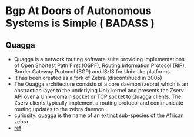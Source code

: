 # Bgp At Doors of Autonomous Systems is Simple ( BADASS )

## Quagga
- Quagga is a network routing software suite providing implementations of Open Shortest Path First (OSPF), Routing Information Protocol (RIP), Border Gateway Protocol (BGP) and IS-IS for Unix-like platforms.
- It has been created as a fork of Zebra (discontinued in 2005)
- The Quagga architecture consists of a core daemon (zebra) which is an abstraction layer to the underlying Unix kernel and presents the Zserv API over a Unix-domain socket or TCP socket to Quagga clients. The Zserv clients typically implement a routing protocol and communicate routing updates to the zebra daemon.
- curiosity: quagga is the name of an extinct sub-species of the African zebra.
- [ref](https://www.openmaniak.com/fr/quagga.php)